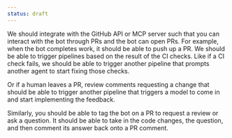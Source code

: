 ```yaml
---
status: draft
---
```


We should integrate with the GitHub API or MCP server such that you can interact with the bot through PRs and the bot can open PRs. For example, when the bot completes work, it should be able to push up a PR. We should be able to trigger pipelines based on the result of the CI checks. Like if a CI check fails, we should be able to trigger another pipeline that prompts another agent to start fixing those checks. 

Or if a human leaves a PR, review comments requesting a change that should be able to trigger another pipeline that triggers a model to come in and start implementing the feedback. 

Similarly, you should be able to tag the bot on a PR to request a review or ask a question. It should be able to take in the code changes, the question, and then comment its answer back onto a PR comment. 
